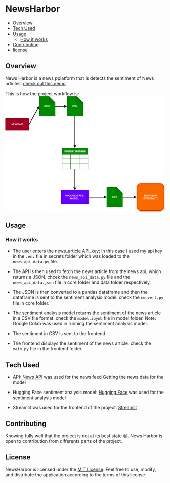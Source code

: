 # NewsHarbor

- [Overview](#overview)
- [Tech Used](#tech-used)
- [Usage](#usage)
    - [How it works](#how-it-works)
- [Contributing](#contributing)
- [license](#license)

## Overview
News Harbor is a news pplatform that is detects the sentiment of News articles. [check out this demo](.\assets\demo.mp4)

This is how the project workflow is: ![workflow](./assets/workflow.png)

## Usage
### How it works
- The user enters the news_article API_key; in this case i used my api key in the `.env` file in secrets folder which was loaded to the `news_api_data.py` file.

- The API is then used to fetch the news article from the news api, which returns a JSON. chcek the `news_api_data.py` file and the `news_api_data.json` file in core folder and data folder respectively.

- The JSON is then converted to a pandas dataframe and then the dataframe is sent to the sentiment analysis model. check the `convert.py` file in core folder. 

- The sentiment analysis model returns the sentiment of the news article in a CSV file format. check the `model.ipynb` file in model folder. Note: Google Colab was used in running the sentiment analysis model.

- The sentiment in CSV is sent to the frontend.

- The frontend displays the sentiment of the news article. check the `main.py` file in the frontend folder. 


## Tech Used 
- API: [News API](https://newsapi.org/) was used for the news feed Getting the news data for the model

- Hugging Face sentiment analysis model: [Hugging Face](https://huggingface.co/) was used for the sentiment analysis model

- Streamlit was used for the frontend of the project. [Streamlit](https://streamlit.io/)

## Contributing
Knowing fully well that the project is not at its best state 😢. News Harbor is open to contribution from differents parts of the project.

## License
NewsHarbor is licensed under the [MIT License](LICENSE). Feel free to use, modify, and distribute the application according to the terms of this license.

